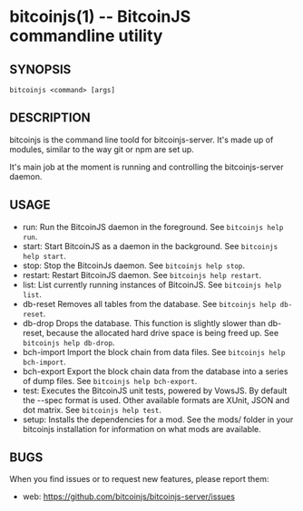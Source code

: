 bitcoinjs(1) -- BitcoinJS commandline utility
=============================================

## SYNOPSIS

    bitcoinjs <command> [args]

## DESCRIPTION

bitcoinjs is the command line toold for bitcoinjs-server. It's made up
of modules, similar to the way git or npm are set up.

It's main job at the moment is running and controlling the
bitcoinjs-server daemon.

## USAGE

* run:
  Run the BitcoinJS daemon in the foreground. See `bitcoinjs help
  run`.
* start:
  Start BitcoinJS as a daemon in the background. See `bitcoinjs help
  start`.
* stop:
  Stop the BitcoinJs daemon. See `bitcoinjs help stop`.
* restart:
  Restart BitcoinJS daemon. See `bitcoinjs help restart`.
* list:
  List currently running instances of BitcoinJS. See `bitcoinjs help
  list`.
* db-reset
  Removes all tables from the database. See `bitcoinjs help db-reset`.
* db-drop
  Drops the database. This function is slightly slower than db-reset,
  because the allocated hard drive space is being freed up. See
  `bitcoinjs help db-drop`.
* bch-import
  Import the block chain from data files. See `bitcoinjs help
  bch-import`.
* bch-export
  Export the block chain data from the database into a series of dump
  files. See `bitcoinjs help bch-export`.
* test:
  Executes the BitcoinJS unit tests, powered by VowsJS. By default the
  --spec format is used. Other available formats are XUnit, JSON and
  dot matrix. See `bitcoinjs help test`.
* setup:
  Installs the dependencies for a mod. See the mods/ folder in your
  bitcoinjs installation for information on what mods are available.

## BUGS

When you find issues or to request new features, please report them:

* web:
  <https://github.com/bitcoinjs/bitcoinjs-server/issues>
